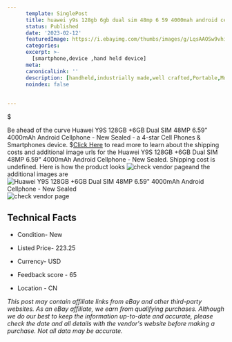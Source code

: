 ```yaml
---
      template: SinglePost
      title: huawei y9s 128gb 6gb dual sim 48mp 6 59 4000mah android cellphone new sealed
      status: Published
      date: '2023-02-12'
      featuredImage: https://i.ebayimg.com/thumbs/images/g/LqsAAOSw9vhi4MKZ/s-l225.jpg
      categories: 
      excerpt: >-
        [smartphone,device ,hand held device]
      meta:
      canonicalLink: ''
      description: [handheld,industrially made,well crafted,Portable,Mobile,Compact,Convenient,Lightweight,Maneuverable,Man-portable,Miniature,Carriable,Hand-held,Light,Holdable,Transportable,Mobile device,Pocket-sized,On-the-go,Wireless,Cordless,Compact size,Convenient size, smartphone,device ,hand held device]
      noindex: false
      
        
---
```

$

Be ahead of the curve Huawei Y9S 128GB +6GB Dual SIM 48MP 6.59" 4000mAh Android Cellphone - New Sealed - a 4-star Cell Phones & Smartphones device.
$[Click Here](https://www.ebay.com/itm/185515216145?hash=item2b31918d11%3Ag%3ALqsAAOSw9vhi4MKZ&mkevt=1&mkcid=1&mkrid=711-53200-19255-0&campid=%253CePNCampaignId%253E&customid=%253CreferenceId%253E&toolid=10049) to read more to learn about the shipping costs and additional image urls for the Huawei Y9S 128GB +6GB Dual SIM 48MP 6.59" 4000mAh Android Cellphone - New Sealed. Shipping cost is undefined. Here is how the product looks ![check vendor page](https://i.ebayimg.com/thumbs/images/g/LqsAAOSw9vhi4MKZ/s-l225.jpg)and the additional images are![Huawei Y9S 128GB +6GB Dual SIM 48MP 6.59" 4000mAh Android Cellphone - New Sealed](https://i.ebayimg.com/images/g/LqsAAOSw9vhi4MKZ/s-l960.jpg)![check vendor page](https://origin-galleryplus.ebayimg.com/ws/web/185515216145_2_0_1/225x225.jpg,https://origin-galleryplus.ebayimg.com/ws/web/185515216145_3_0_1/225x225.jpg,https://origin-galleryplus.ebayimg.com/ws/web/185515216145_4_0_1/225x225.jpg,https://origin-galleryplus.ebayimg.com/ws/web/185515216145_5_0_1/225x225.jpg,https://origin-galleryplus.ebayimg.com/ws/web/185515216145_6_0_1/225x225.jpg,https://origin-galleryplus.ebayimg.com/ws/web/185515216145_7_0_1/225x225.jpg,https://origin-galleryplus.ebayimg.com/ws/web/185515216145_8_0_1/225x225.jpg,https://origin-galleryplus.ebayimg.com/ws/web/185515216145_9_0_1/225x225.jpg,https://origin-galleryplus.ebayimg.com/ws/web/185515216145_10_0_1/225x225.jpg,https://origin-galleryplus.ebayimg.com/ws/web/185515216145_11_0_1/225x225.jpg)



 ## Technical Facts 



     
      

 - Condition- New 


      

 - Listed Price- 223.25 


      

 - Currency- USD 


      

 - Feedback score - 65 


      

 - Location - CN 


      
      

 *_This post may contain affiliate links from eBay and other third-party websites. As an eBay affiliate, we earn from qualifying purchases. Although we do our best to keep the information up-to-date and accurate, please check the date and all details with the vendor's website before making a purchase. Not all data may be accurate._*






